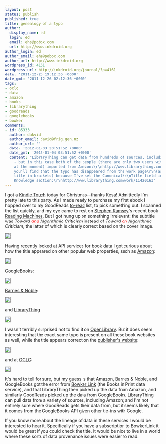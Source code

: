 ```yaml
---
layout: post
status: publish
published: true
title: genealogy of a typo
author:
  display_name: ed
  login: ed
  email: ehs@pobox.com
  url: http://www.inkdroid.org
author_login: ed
author_email: ehs@pobox.com
author_url: http://www.inkdroid.org
wordpress_id: 4161
wordpress_url: http://inkdroid.org/journal/?p=4161
date: '2011-12-25 19:12:36 +0000'
date_gmt: '2011-12-26 02:12:36 +0000'
tags:
- oclc
- data
- amazon
- books
- librarything
- goodreads
- googlebooks
- bowker
comments:
- id: 85333
  author: dakvid
  author_email: david@frig.gen.nz
  author_url: ''
  date: '2012-01-03 20:51:52 +0000'
  date_gmt: '2012-01-04 03:51:52 +0000'
  content: "LibraryThing can get data from hundreds of sources, including manual\r\nentry
    - but in this case both of the people (there are only two users with the book
    at the moment) imported from Amazon:\r\nhttp://www.librarything.com/work/11420163/details/81245530\r\nhttp://www.librarything.com/work/11420163/details/74768154\r\n\r\nHowever
    you'll find that the typo has disappeared from the work page\r\n(as with the series
    title in brackets) because I've set the Canonical\r\nTitle field in the Common
    Knowledge section:\r\nhttp://www.librarything.com/work/11420163"
---
```


<p>I got a <a href="http://www.amazon.com/gp/product/B005890G8O/">Kindle Touch</a> today for Christmas--thanks Kesa! Admittedly I'm pretty late to this party. As I made ready to purchase my first ebook I hopped over to my GoodReads <a href="http://www.goodreads.com/review/list/5899086?shelf=to-read">to-read</a> list, to pick something out. I scanned  the list quickly, and my eye came to rest on <a href="http://lenz.unl.edu/">Stephen Ramsey</a>'s recent book <a href="http://www.goodreads.com/book/show/11296511-reading-machines">Reading Machines</a>. But I got hung up on something irrelevant: the subtitle was <em>Toward <span style="color: red;">and</span> Algorithmic Criticism</em> instead of <em>Toward <span style="color: red;">an</span> Algorithmic Criticism</em>, the latter of which is clearly correct based on the cover image.</p>
<p><a href="http://www.goodreads.com/book/show/11296511-reading-machines"><img style="border: thin solid gray;" src="http://inkdroid.org/images/reading-machines/reading-machines-goodreads.png"/></a></p>
<p>Having recently looked at API services for book data I got curious about how the title appeared on other popular web properties, such as <a href="http://www.amazon.com/Reading-Machines-Algorithmic-Criticism-Humanities/dp/0252078209">Amazon</a>:</p>
<p><a href="http://www.amazon.com/Reading-Machines-Algorithmic-Criticism-Humanities/dp/0252078209"><img style="border: thin solid gray;" src="http://inkdroid.org/images/reading-machines/reading-machines-amazon.png"/></a></p>
<p><a href="http://books.google.com/books?id=14KPI0ORQigC">GoogleBooks</a>:</p>
<p><a href="http://books.google.com/books?id=14KPI0ORQigC"><img style="border: thin solid gray;" src="http://inkdroid.org/images/reading-machines/reading-machines-googlebooks.png"/></a></p>
<p><a href="http://www.barnesandnoble.com/w/reading-machines-stephen-ramsay/1100565003">Barnes & Noble</a>: </p>
<p><a href="http://www.barnesandnoble.com/w/reading-machines-stephen-ramsay/1100565003"><img style="border: thin solid gray;" src="http://inkdroid.org/images/reading-machines/reading-machines-bn.png"/></a></p>
<p>and <a href="http://www.librarything.com/work/11420163">LibraryThing</a></p>
<p><a href="http://www.librarything.com/work/11420163"><img style="border: thin solid gray;" src="http://inkdroid.org/images/reading-machines/reading-machines-librarything.png"/></a></p>
<p>I wasn't terribly surprised not to find it on <a href="http://openlibrary.org">OpenLibrary</a>. But it does seem interesting that the exact same typo is present on all these book websites as well, while the title appears correct on the <a href="http://www.press.uillinois.edu/books/catalog/75tms2pw9780252036415.html">publisher's website</a>:</p>
<p><a href="http://www.press.uillinois.edu/books/catalog/75tms2pw9780252036415.html"><img style="border: thin solid gray;" src="http://inkdroid.org/images/reading-machines/reading-machines-ui.png"/></a></p>
<p>and at <a href="http://www.worldcat.org/title/reading-machines-toward-an-algorithmic-criticism/oclc/708761605">OCLC</a>:</p>
<p><a href="http://www.worldcat.org/title/reading-machines-toward-an-algorithmic-criticism/oclc/708761605"><img style="border: thin solid gray;" src="http://inkdroid.org/images/reading-machines/reading-machines-worldcat.png"/></a></p>
<p>It's hard to tell for sure, but my guess is that Amazon, Barnes & Noble, and GoogleBooks got the error from <a href="http://www.bowkerlink.com/corrections/common/titleexpress.asp">Bowker Link</a> (the Books in Print data service), and that LibraryThing then picked up the data from Amazon, and similarly GoodReads picked up the data from GoogleBooks. LibraryThing can pull data from a variety of sources, including Amazon; and I'm not entirely sure where GoodReads gets their data from, but it seems likely that it comes from the GoogleBooks API given other tie-ins with Google.</p>
<p>If you know more about the lineage of data in these services I would be interested to hear it. Specifically if you have a subscription to BowkerLink it would be great if you could check the title. It would be nice to live in a world where these sorts of data provenance issues were easier to read.</p>
